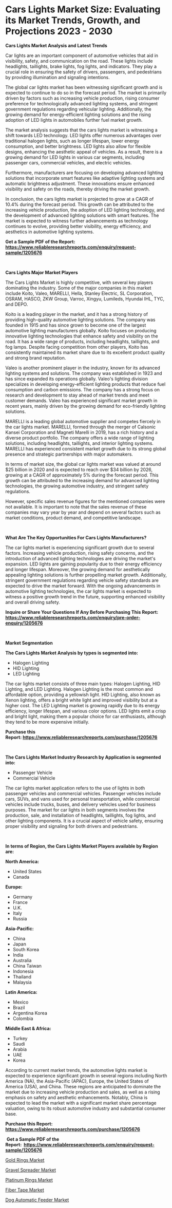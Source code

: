 <p><h1>Cars Lights Market Size: Evaluating its Market Trends, Growth, and Projections 2023 - 2030</h1></p><p><strong>Cars Lights Market Analysis and Latest Trends</strong></p>
<p><p>Car lights are an important component of automotive vehicles that aid in visibility, safety, and communication on the road. These lights include headlights, taillights, brake lights, fog lights, and indicators. They play a crucial role in ensuring the safety of drivers, passengers, and pedestrians by providing illumination and signaling intentions.</p><p>The global car lights market has been witnessing significant growth and is expected to continue to do so in the forecast period. The market is primarily driven by factors such as increasing vehicle production, rising consumer preference for technologically advanced lighting systems, and stringent government regulations regarding vehicular lighting. Additionally, the growing demand for energy-efficient lighting solutions and the rising adoption of LED lights in automobiles further fuel market growth.</p><p>The market analysis suggests that the cars lights market is witnessing a shift towards LED technology. LED lights offer numerous advantages over traditional halogen lights, such as longer lifespan, lower energy consumption, and better brightness. LED lights also allow for flexible designs, enhancing the aesthetic appeal of vehicles. As a result, there is a growing demand for LED lights in various car segments, including passenger cars, commercial vehicles, and electric vehicles.</p><p>Furthermore, manufacturers are focusing on developing advanced lighting solutions that incorporate smart features like adaptive lighting systems and automatic brightness adjustment. These innovations ensure enhanced visibility and safety on the roads, thereby driving the market growth.</p><p>In conclusion, the cars lights market is projected to grow at a CAGR of 10.4% during the forecast period. This growth can be attributed to the increasing vehicle production, the adoption of LED lighting technology, and the development of advanced lighting solutions with smart features. The market is expected to witness further advancements as technology continues to evolve, providing better visibility, energy efficiency, and aesthetics in automotive lighting systems.</p></p>
<p><strong>Get a Sample PDF of the Report:&nbsp; <a href="https://www.reliableresearchreports.com/enquiry/request-sample/1205676">https://www.reliableresearchreports.com/enquiry/request-sample/1205676</a></strong></p>
<p>&nbsp;</p>
<p><strong>Cars Lights Major Market Players</strong></p>
<p><p>The Cars Lights Market is highly competitive, with several key players dominating the industry. Some of the major companies in this market include Koito, Valeo, MARELLI, Hella, Stanley Electric, SL Corporation, OSRAM, HASCO, ZKW Group, Varroc, Xingyu, Lumileds, Hyundai IHL, TYC, and DEPO.</p><p>Koito is a leading player in the market, and it has a strong history of providing high-quality automotive lighting solutions. The company was founded in 1915 and has since grown to become one of the largest automotive lighting manufacturers globally. Koito focuses on producing innovative lighting technologies that enhance safety and visibility on the road. It has a wide range of products, including headlights, taillights, and fog lamps. Despite facing competition from other players, Koito has consistently maintained its market share due to its excellent product quality and strong brand reputation.</p><p>Valeo is another prominent player in the industry, known for its advanced lighting systems and solutions. The company was established in 1923 and has since expanded its operations globally. Valeo's lighting division specializes in developing energy-efficient lighting products that reduce fuel consumption and carbon emissions. The company has a strong focus on research and development to stay ahead of market trends and meet customer demands. Valeo has experienced significant market growth in recent years, mainly driven by the growing demand for eco-friendly lighting solutions.</p><p>MARELLI is a leading global automotive supplier and competes fiercely in the car lights market. MARELLI, formed through the merger of Calsonic Kansei Corporation and Magneti Marelli in 2019, has a rich history and a diverse product portfolio. The company offers a wide range of lighting solutions, including headlights, taillights, and interior lighting systems. MARELLI has experienced consistent market growth due to its strong global presence and strategic partnerships with major automakers.</p><p>In terms of market size, the global car lights market was valued at around $25 billion in 2020 and is expected to reach over $34 billion by 2026, growing at a CAGR of approximately 5% during the forecast period. This growth can be attributed to the increasing demand for advanced lighting technologies, the growing automotive industry, and stringent safety regulations.</p><p>However, specific sales revenue figures for the mentioned companies were not available. It is important to note that the sales revenue of these companies may vary year by year and depend on several factors such as market conditions, product demand, and competitive landscape.</p></p>
<p>&nbsp;</p>
<p><strong>What Are The Key Opportunities For Cars Lights Manufacturers?</strong></p>
<p><p>The car lights market is experiencing significant growth due to several factors. Increasing vehicle production, rising safety concerns, and the introduction of advanced lighting technologies are driving the market's expansion. LED lights are gaining popularity due to their energy efficiency and longer lifespan. Moreover, the growing demand for aesthetically appealing lighting solutions is further propelling market growth. Additionally, stringent government regulations regarding vehicle safety standards are expected to drive the market forward. With the ongoing advancements in automotive lighting technologies, the car lights market is expected to witness a positive growth trend in the future, supporting enhanced visibility and overall driving safety.</p></p>
<p><strong>Inquire or Share Your Questions If Any Before Purchasing This Report: <a href="https://www.reliableresearchreports.com/enquiry/pre-order-enquiry/1205676">https://www.reliableresearchreports.com/enquiry/pre-order-enquiry/1205676</a></strong></p>
<p>&nbsp;</p>
<p><strong>Market Segmentation</strong></p>
<p><strong>The Cars Lights Market Analysis by types is segmented into:</strong></p>
<p><ul><li>Halogen Lighting</li><li>HID Lighting</li><li>LED Lighting</li></ul></p>
<p><p>The car lights market consists of three main types: Halogen Lighting, HID Lighting, and LED Lighting. Halogen Lighting is the most common and affordable option, providing a yellowish light. HID Lighting, also known as Xenon lighting, offers a bright white light and improved visibility but at a higher cost. The LED Lighting market is growing rapidly due to its energy efficiency, longer lifespan, and various color options. LED lights emit a crisp and bright light, making them a popular choice for car enthusiasts, although they tend to be more expensive initially.</p></p>
<p><strong>Purchase this Report:&nbsp;<a href="https://www.reliableresearchreports.com/purchase/1205676">https://www.reliableresearchreports.com/purchase/1205676</a></strong></p>
<p>&nbsp;</p>
<p><strong>The Cars Lights Market Industry Research by Application is segmented into:</strong></p>
<p><ul><li>Passenger Vehicle</li><li>Commercial Vehicle</li></ul></p>
<p><p>The car lights market application refers to the use of lights in both passenger vehicles and commercial vehicles. Passenger vehicles include cars, SUVs, and vans used for personal transportation, while commercial vehicles include trucks, buses, and delivery vehicles used for business purposes. The market for car lights in both segments involves the production, sale, and installation of headlights, taillights, fog lights, and other lighting components. It is a crucial aspect of vehicle safety, ensuring proper visibility and signaling for both drivers and pedestrians.</p></p>
<p>&nbsp;</p>
<p><strong>In terms of Region, the Cars Lights Market Players available by Region are:</strong></p>
<p>
    <p> <strong> North America: </strong>
        <ul>
            <li>United States</li>
            <li>Canada</li>
        </ul>
        </p> 
    <p> <strong> Europe: </strong>
        <ul>
            <li>Germany</li>
            <li>France</li>
            <li>U.K.</li>
            <li>Italy</li>
            <li>Russia</li>
        </ul>
        </p> 
    <p> <strong> Asia-Pacific: </strong>
        <ul>
            <li>China</li>
            <li>Japan</li>
            <li>South Korea</li>
            <li>India</li>
            <li>Australia</li>
            <li>China Taiwan</li>
            <li>Indonesia</li>
            <li>Thailand</li>
            <li>Malaysia</li>
        </ul>
        </p> 
    <p> <strong> Latin America: </strong>
        <ul>
            <li>Mexico</li>
            <li>Brazil</li>
            <li>Argentina Korea</li>
            <li>Colombia</li>
        </ul>
        </p> 
    <p> <strong> Middle East & Africa: </strong>
        <ul>
            <li>Turkey</li>
            <li>Saudi</li>
            <li>Arabia</li>
            <li>UAE</li>
            <li>Korea</li>
        </ul>
    </p>
    </p>
<p><p>According to current market trends, the automotive lights market is expected to experience significant growth in several regions including North America (NA), the Asia-Pacific (APAC), Europe, the United States of America (USA), and China. These regions are anticipated to dominate the market due to increasing vehicle production and sales, as well as a rising emphasis on safety and aesthetic enhancements. Notably, China is expected to lead the market with a significant market share percentage valuation, owing to its robust automotive industry and substantial consumer base.</p></p>
<p><strong>Purchase this Report: <a href="https://www.reliableresearchreports.com/purchase/1205676">https://www.reliableresearchreports.com/purchase/1205676</a></strong></p>
<p>&nbsp;<strong>Get a Sample PDF of the Report:&nbsp;&nbsp;<a href="https://www.reliableresearchreports.com/enquiry/request-sample/1205676">https://www.reliableresearchreports.com/enquiry/request-sample/1205676</a></strong></p>
<p><strong></strong></p>
<p><p><a href="https://medium.com/@cierrahayes645/gold-rings-market-furnishes-information-on-market-share-market-trends-and-market-growth-6c8a2f7e3cd1">Gold Rings Market</a></p><p><a href="https://www.linkedin.com/pulse/decoding-gravel-spreader-market-deep-dive-latest-trends-hc6xe/">Gravel Spreader Market</a></p><p><a href="https://medium.com/@joanacasper19/platinum-rings-market-comprehensive-assessment-by-type-application-and-geography-991823fef547">Platinum Rings Market</a></p><p><a href="https://www.linkedin.com/pulse/fiber-tape-market-research-report-provides-thorough-industry-x4mke/">Fiber Tape Market</a></p><p><a href="https://www.linkedin.com/pulse/dog-automatic-feeder-market-size-share-amp-trends-analysis-frqne/">Dog Automatic Feeder Market</a></p></p>